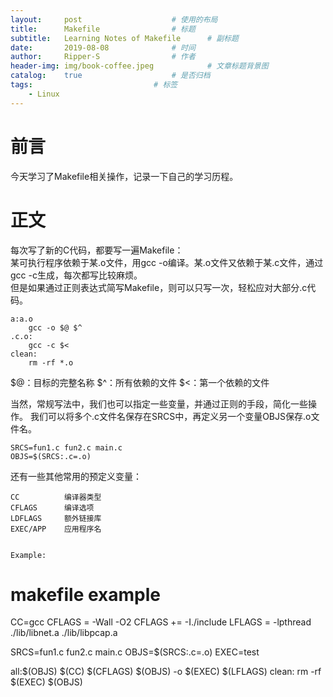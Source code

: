 ```yaml
---
layout:		post					# 使用的布局
title:		Makefile				# 标题
subtitle:	Learning Notes of Makefile		# 副标题
date:		2019-08-08				# 时间
author:		Ripper-S				# 作者
header-img:	img/book-coffee.jpeg			# 文章标题背景图
catalog:	true					# 是否归档
tags:							# 标签
    - Linux
---
```



#	前言
今天学习了Makefile相关操作，记录一下自己的学习历程。<br>

#	正文
每次写了新的C代码，都要写一遍Makefile： <br>
某可执行程序依赖于某.o文件，用gcc -o编译。某.o文件又依赖于某.c文件，通过gcc -c生成，每次都写比较麻烦。 <br>
但是如果通过正则表达式简写Makefile，则可以只写一次，轻松应对大部分.c代码。<br>

```
a:a.o
	gcc -o $@ $^
.c.o:
	gcc -c $<
clean:
	rm -rf *.o
```
$@：目标的完整名称
$^：所有依赖的文件
$<：第一个依赖的文件



当然，常规写法中，我们也可以指定一些变量，并通过正则的手段，简化一些操作。
我们可以将多个.c文件名保存在SRCS中，再定义另一个变量OBJS保存.o文件名。
```
SRCS=fun1.c fun2.c main.c
OBJS=$(SRCS:.c=.o)
```
还有一些其他常用的预定义变量：
```
CC			编译器类型
CFLAGS		编译选项
LDFLAGS		额外链接库
EXEC/APP	应用程序名


Example:
```
# makefile example
CC=gcc
CFLAGS = -Wall -O2
CFLAGS += -I./include
LFLAGS = -lpthread ./lib/libnet.a ./lib/libpcap.a

SRCS=fun1.c fun2.c main.c
OBJS=$(SRCS:.c=.o)
EXEC=test

all:$(OBJS)
	$(CC) $(CFLAGS) $(OBJS) -o $(EXEC) $(LFLAGS)
clean:
	rm -rf $(EXEC) $(OBJS)
```
